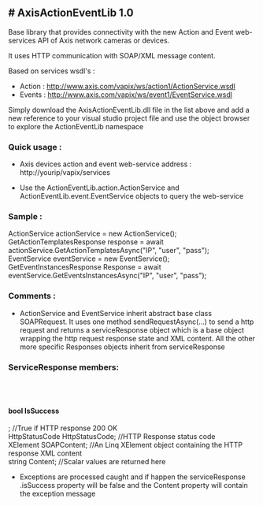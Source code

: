 <H2># AxisActionEventLib 1.0</H2>

Base library that provides connectivity with the new Action and Event web-services API of Axis network cameras or devices.

It uses HTTP communication with SOAP/XML message content.

Based on services wsdl's :

- Action : http://www.axis.com/vapix/ws/action1/ActionService.wsdl
- Events : http://www.axis.com/vapix/ws/event1/EventService.wsdl

Simply download the AxisActionEventLib.dll file in the list above and add a new reference to your visual studio project file and use the object browser to explore the ActionEventLib namespace

<H3>Quick usage :</H3>

- Axis devices action and event web-service address : http://yourip/vapix/services

- Use the ActionEventLib.action.ActionService and ActionEventLib.event.EventService objects to query the web-service

<h3>Sample :</h3>

ActionService actionService = new ActionService();</br>
GetActionTemplatesResponse response = await actionService.GetActionTemplatesAsync("IP", "user", "pass");
</br>
EventService eventService = new EventService();</br>
GetEventInstancesResponse Response = await eventService.GetEventsInstancesAsync("IP", "user", "pass");

<h3>Comments :</h3>

- ActionService and EventService inherit abstract base class SOAPRequest. It uses one method sendRequestAsync(...) to send a http request and returns a serviceResponse object which is a base object wrapping the http request response state and XML content. All the other more specific Responses objects inherit from serviceResponse

<h3>ServiceResponse members:</h3>
</br>
</br><h4>bool IsSuccess</h4>; //True if HTTP response 200 OK
</br>HttpStatusCode HttpStatusCode; //HTTP Response status code
</br>XElement SOAPContent; //An Linq XElement object containing the HTTP response XML content
</br>string Content; //Scalar values are returned here

- Exceptions are processed caught and if happen the serviceResponse .isSuccess property will be false and the Content property will contain the exception message
